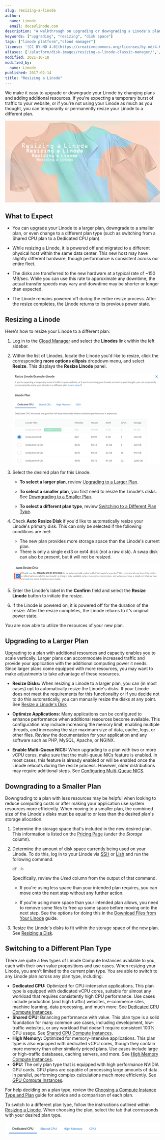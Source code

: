 ```yaml
---
slug: resizing-a-linode
author:
  name: Linode
  email: docs@linode.com
description: "A walkthrough on upgrading or downgrading a Linode's plan, including switching to a different plan type."
keywords: ["upgrading", "resizing", "disk space"]
tags: ["linode platform","cloud manager"]
license: '[CC BY-ND 4.0](https://creativecommons.org/licenses/by-nd/4.0)'
aliases: ['/platform/disk-images/resizing-a-linode-classic-manager/','/resizing/','/platform/disk-images/resizing-a-linode/','/migrate-to-linode/disk-images/resizing-a-linode/']
modified: 2021-10-18
modified_by:
  name: Linode
published: 2017-02-14
title: "Resizing a Linode"
---
```


We make it easy to upgrade or downgrade your Linode by changing plans and adding additional resources. If you're expecting a temporary burst of traffic to your website, or if you're not using your Linode as much as you thought, you can temporarily or permanently resize your Linode to a different plan.

![Resizing a Linode](resizing_a_linode.png "Resizing a Linode")

## What to Expect

- You can upgrade your Linode to a larger plan, downgrade to a smaller plan, or even change to a different plan type (such as switching from a Shared CPU plan to a Dedicated CPU plan).

- While resizing a Linode, it is powered off and migrated to a different physical host within the same data center. This new host may have slightly different hardware, though performance is consistent across our entire fleet.

-  The disks are transferred to the new hardware at a typical rate of ~150 MB/sec. While you can use this rate to approximate any downtime, the actual transfer speeds may vary and downtime may be shorter or longer than expected.

- The Linode remains powered off during the entire resize process. After the resize completes, the Linode returns to its previous power state.

## Resizing a Linode

Here's how to resize your Linode to a different plan:

1.  Log in to the [Cloud Manager](https://cloud.linode.com) and select the **Linodes** link within the left sidebar.

1.  Within the list of Linodes, locate the Linode you'd like to resize, click the corresponding **more options ellipsis** dropdown menu, and select **Resize**. This displays the **Resize Linode** panel.

    ![The Resize Linode panel in the Cloud Manager](resize-linode-plan.png)

1.  Select the desired plan for this Linode.

    -  **To select a larger plan**, review [Upgrading to a Larger Plan](#upgrading-to-a-larger-plan).

    -  **To select a smaller plan**, you first need to resize the Linode's disks. See [Downgrading to a Smaller Plan](#downgrading-to-a-smaller-plan).

    -  **To select a different plan type**, review [Switching to a Different Plan Type](#switching-to-a-different-plan-type).

1.  Check **Auto Resize Disk** if you'd like to automatically resize your Linode's primary disk. This can only be selected if the following conditions are met:

    - The new plan provides more storage space than the Linode's current plan.
    - There is only a single ext3 or ext4 disk (not a raw disk). A swap disk can also be present, but it will not be resized.

    ![The Auto Resize Disk checkbox](auto-resize-disk.png)

1.  Enter the Linode's label in the **Confirm** field and select the **Resize Linode** button to initiate the resize.

1.  If the Linode is powered on, it is powered off for the duration of the resize. After the resize completes, the Linode returns to it's original power state.

You are now able to utilize the resources of your new plan.

## Upgrading to a Larger Plan

Upgrading to a plan with additional resources and capacity enables you to scale vertically. Larger plans can accommodate increased traffic and provide your application with the additional computing power it needs. Since larger plans come equipped with more resources, you may want to make adjustments to take advantage of these resources.

- **Resize Disks:** When resizing a Linode to a larger plan, you can (in most cases) opt to automatically resize the Linode's disks. If your Linode does not meet the requirements for this functionality or if you decide not to do this automatically, you can manually resize the disks at any point. See [Resize a Linode's Disk](/docs/guides/resize-a-linode-disk/)

- **Optimize Applications:** Many applications can be configured to enhance performance when additional resources become available. This configuration may include increasing the memory limit, enabling multiple threads, and increasing the size maximum size of data, cache, logs, or other files. Review the documentation for your application and any software such as PHP, MySQL, Apache, or NGINX.

- **Enable Multi-Queue NICS:** When upgrading to a plan with two or more vCPU cores, make sure that the multi-queue NICs feature is enabled. In most cases, this feature is already enabled or will be enabled once the Linode reboots during the resize process. However, older distributions may require additional steps. See [Configuring Multi-Queue NICS](/docs/guides/multiqueue-nic/).

## Downgrading to a Smaller Plan

Downgrading to a plan with less resources may be helpful when looking to reduce computing costs or after making your application use system resources more efficiently. When moving to a smaller plan, the combined size of the Linode's disks must be equal to or less than the desired plan's storage allocation.

1.  Determine the storage space that's included in the new desired plan. This information is listed on the [Pricing Page](https://www.linode.com/pricing/) (under the *Storage* column).

1.  Determine the amount of disk space currently being used on your Linode. To do this, log in to your Linode via [SSH](/docs/guides/connect-to-server-over-ssh/) or [Lish](/docs/guides/using-the-lish-console/) and run the following command:

        df -h

    Specifically, review the *Used* column from the output of that command.

    - If you're using less space than your intended plan requires, you can move onto the next step without any further action.

    - If you're using more space than your intended plan allows, you need to remove some files to free up some space before moving onto the next step. See the options for doing this in the [Download Files from Your Linode](/docs/security/data-portability/download-files-from-your-linode/) guide.

1.  Resize the Linode's disks to fit within the storage space of the new plan. See [Resizing a Disk](/docs/guides/resize-a-linode-disk/).

## Switching to a Different Plan Type

There are quite a few types of Linode Compute Instances available to you, each with their own value propositions and use cases. When resizing your Linode, you aren't limited to the current plan type. You are able to switch to any Linode plan across any plan type, including:

- **Dedicated CPU:** Optimized for CPU-intenseive applications. This plan type is equipped with dedicated vCPU cores, suitable for almost any workload that requires consistently high CPU performance. Use cases include production (and high traffic) websites, e-commerce sites, machine learning, data processing, and much more. See [Dedicated CPU Compute Instances](https://www.linode.com/products/dedicated-cpu/).
- **Shared CPU:** Balancing performance with value. This plan type is a solid foundation for many common use cases, including development, low-traffic websites, or any workload that doesn't require consistent 100% CPU usage. See [Shared CPU Compute Instances](https://www.linode.com/products/shared/).
- **High Memory:** Optimized for memory-intensive applications. This plan type is also equipped with dedicated vCPU cores, though they contain more memory than other similarly priced plans. Use cases include large or high-traffic databases, caching servers, and more. See [High Memory Compute Instances](https://www.linode.com/products/high-memory/).
- **GPU:** The only plan type that is equipped with high performance NVIDIA GPU cards. GPU plans are capable of processing large amounts of data in parallel, performing complex calculations much more efficiently. See [GPU Compute Instances](https://www.linode.com/products/gpu/).

For help deciding on a plan type, review the [Choosing a Compute Instance Type and Plan](/docs/guides/choosing-a-compute-instance-plan/) guide for advice and a comparison of each plan.

To switch to a different plan type, follow the instructions outlined within [Resizing a Linode](#resizing-a-linode). When choosing the plan, select the tab that corresponds with your desired plan type.

![](select-plan-type-tab.png)
